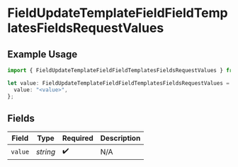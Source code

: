 # FieldUpdateTemplateFieldFieldTemplatesFieldsRequestValues

## Example Usage

```typescript
import { FieldUpdateTemplateFieldFieldTemplatesFieldsRequestValues } from "@documenso/sdk-typescript/models/operations";

let value: FieldUpdateTemplateFieldFieldTemplatesFieldsRequestValues = {
  value: "<value>",
};
```

## Fields

| Field              | Type               | Required           | Description        |
| ------------------ | ------------------ | ------------------ | ------------------ |
| `value`            | *string*           | :heavy_check_mark: | N/A                |